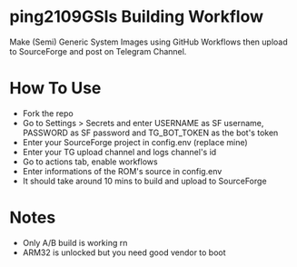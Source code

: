 # ping2109GSIs Building Workflow
Make (Semi) Generic System Images using GitHub Workflows then upload to SourceForge and post on Telegram Channel.

# How To Use
- Fork the repo
- Go to Settings > Secrets and enter USERNAME as SF username, PASSWORD as SF password and TG_BOT_TOKEN as the bot's token
- Enter your SourceForge project in config.env (replace mine)
- Enter your TG upload channel and logs channel's id
- Go to actions tab, enable workflows
- Enter informations of the ROM's source in config.env
- It should take around 10 mins to build and upload to SourceForge

# Notes
- Only A/B build is working rn
- ARM32 is unlocked but you need good vendor to boot
